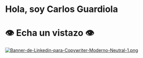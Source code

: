 <div style="align: center">
  <h1>Hola, soy Carlos Guardiola</h1>
  <h1>👁️ Echa un vistazo 👁️</h1>
</div>

[![Banner-de-Linkedin-para-Copywriter-Moderno-Neutral-1.png](https://i.postimg.cc/6527WbtN/Banner-de-Linkedin-para-Copywriter-Moderno-Neutral-1.png)](https://postimg.cc/w7zxFV1W)

<!--
**XMICT/xmict** is a ✨ _special_ ✨ repository because its `README.md` (this file) appears on your GitHub profile.

Here are some ideas to get you started:

- 🔭 I’m currently working on ...
- 🌱 I’m currently learning ...
- 👯 I’m looking to collaborate on ...
- 🤔 I’m looking for help with ...
- 💬 Ask me about ...
- 📫 How to reach me: ...
- 😄 Pronouns: ...
- ⚡ Fun fact: ...
-->
